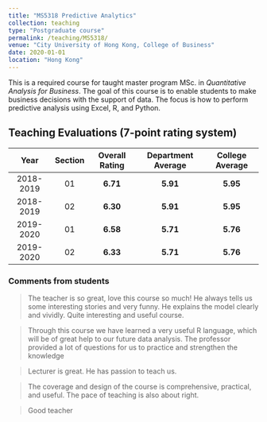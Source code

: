 ```yaml
---
title: "MS5318 Predictive Analytics"
collection: teaching
type: "Postgraduate course"
permalink: /teaching/MS5318/
venue: "City University of Hong Kong, College of Business"
date: 2020-01-01
location: "Hong Kong"
---
```


This is a required course for taught master program MSc. in _Quantitative Analysis for Business_. The goal of this course is to enable students to make business decisions with the support of data. The focus is how to perform predictive analysis using Excel, R, and Python.

## Teaching Evaluations (7-point rating system)


Year | Section | Overall Rating | Department Average | College Average
:---: | :---: | :---: | :---: | :---:
2018-2019 | 01 | **6.71** | **5.91** | **5.95**
2018-2019 | 02 | **6.30** | **5.91** | **5.95**
2019-2020 | 01 | **6.58** | **5.71** | **5.76**
2019-2020 | 02 | **6.33** | **5.71** | **5.76**


### Comments from students
> The teacher is so great, love this course so much! He always tells us some interesting stories and very funny. He explains the model clearly and vividly. Quite interesting and useful course.

> Through this course we have learned a very useful R language, which will be of great help to our future data analysis. The professor provided a lot of questions for us to practice and strengthen the knowledge

> Lecturer is great. He has passion to teach us.

> The coverage and design of the course is comprehensive, practical, and useful. The pace of teaching is also about
right.

> Good teacher
